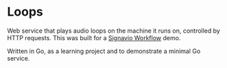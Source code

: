 # Loops

Web service that plays audio loops on the machine it runs on, controlled by HTTP requests.
This was built for a [Signavio Workflow](http://www.signavio.com/products/workflow/) demo.

Written in Go, as a learning project and to demonstrate a minimal Go service.
